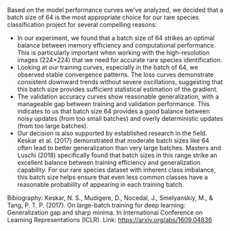 Based on the model performance curves we've analyzed, we decided that a batch size of 64 is the most appropriate choice for our rare species classification project for several compelling reasons:
- In our experiment, we found that a batch size of 64 strikes an optimal balance between memory efficiency and computational performance. This is particularly important when working with the high-resolution images (224×224) that we need for accurate rare species identification.
- Looking at our training curves, especially in the batch of 64, we observed stable convergence patterns. The loss curves demonstrate consistent downward trends without severe oscillations, suggesting that this batch size provides sufficient statistical estimation of the gradient.
- The validation accuracy curves show reasonable generalization, with a manageable gap between training and validation performance. This indicates to us that batch size 64 provides a good balance between noisy updates (from too small batches) and overly deterministic updates (from too large batches).
- Our decision is also supported by established research in the field. Keskar et al. (2017) demonstrated that moderate batch sizes like 64 often lead to better generalization than very large batches. Masters and Luschi (2018) specifically found that batch sizes in this range strike an excellent balance between training efficiency and generalization capability.
For our rare species dataset with inherent class imbalance, this batch size helps ensure that even less common classes have a reasonable probability of appearing in each training batch.

Bibiography:
Keskar, N. S., Mudigere, D., Nocedal, J., Smelyanskiy, M., & Tang, P. T. P. (2017). On large-batch training for deep learning: Generalization gap and sharp minima. In International Conference on Learning Representations (ICLR).
Link: https://arxiv.org/abs/1609.04836
